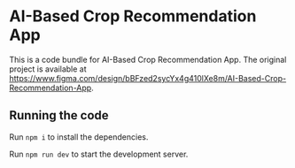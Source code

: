 
  # AI-Based Crop Recommendation App

  This is a code bundle for AI-Based Crop Recommendation App. The original project is available at https://www.figma.com/design/bBFzed2sycYx4g410lXe8m/AI-Based-Crop-Recommendation-App.

  ## Running the code

  Run `npm i` to install the dependencies.

  Run `npm run dev` to start the development server.
  